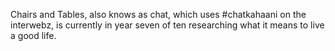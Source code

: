 Chairs and Tables, also knows as chat, which uses #chatkahaani on the interwebz, is currently in year seven of ten researching what it means to live a good life.
